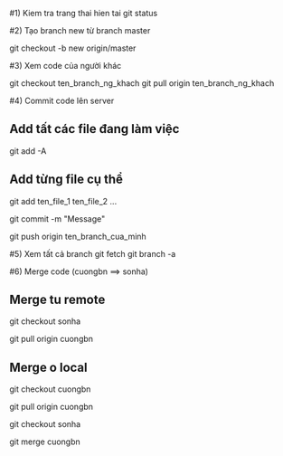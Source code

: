 #1) Kiem tra trang thai hien tai
 git status

#2) Tạo branch new từ branch master

git checkout -b new origin/master

#3) Xem code của người khác

git checkout ten_branch_ng_khach
git pull origin ten_branch_ng_khach

#4) Commit code lên server

## Add tất các file đang làm việc
git add -A

## Add từng file cụ thể
git add ten_file_1 ten_file_2 ...

git commit -m "Message"

git push origin ten_branch_cua_minh

#5) Xem tất cả branch
git fetch
git branch -a

#6) Merge code (cuongbn ==> sonha)

## Merge tu remote
git checkout sonha

git pull origin cuongbn

## Merge o local
git checkout cuongbn

git pull origin cuongbn

git checkout sonha

git merge cuongbn